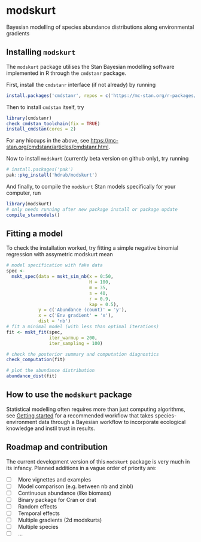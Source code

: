 # modskurt <a href="https://hdrab127.github.io/modskurt/"></a>

Bayesian modelling of species abundance distributions along environmental gradients

## Installing `modskurt`

The `modskurt` package utilises the Stan Bayesian modelling software implemented in R through the `cmdstanr` package.

First, install the `cmdstanr` interface (if not already) by running

```r
install.packages('cmdstanr', repos = c('https://mc-stan.org/r-packages/', getOption('repos')))
```

Then to install `cmdstan` itself, try

```r
library(cmdstanr)
check_cmdstan_toolchain(fix = TRUE)
install_cmdstan(cores = 2)
```

For any hiccups in the above, see https://mc-stan.org/cmdstanr/articles/cmdstanr.html.

Now to install `modskurt` (currently beta version on github only), try running

```r
# install.packages('pak')
pak::pkg_install('hdrab/modskurt')
```

And finally, to compile the `modskurt` Stan models specifically for your computer, run

```r
library(modskurt)
# only needs running after new package install or package update
compile_stanmodels()
```

## Fitting a model

To check the installation worked, try fitting a simple negative binomial regression with assymetric modskurt mean

```r
# model specification with fake data
spec <-
  mskt_spec(data = mskt_sim_nb(x = 0:50, 
                               H = 100,
                               m = 35,
                               s = 40,
                               r = 0.9,
                               kap = 0.5),
            y = c('Abundance (count)' = 'y'),
            x = c('Env gradient' = 'x'),
            dist = 'nb')
# fit a minimal model (with less than optimal iterations)
fit <- mskt_fit(spec,
                iter_warmup = 200,
                iter_sampling = 100)

# check the posterior summary and computation diagnostics
check_computation(fit)

# plot the abundance distribution
abundance_dist(fit)
```

## How to use the `modskurt` package

Statistical modelling often requires more than just computing algorithms, see [Getting started](./articles/getting-started.html) for a recommended workflow that takes species-environment data through a Bayesian workflow to incorporate ecological knowledge and instil trust in results.

## Roadmap and contribution

The current development version of this `modskurt` package is very much in its infancy. Planned additions in a vague order of priority are:

- [ ] &nbsp; More vignettes and examples
- [ ] &nbsp; Model comparison (e.g. between nb and zinbl)
- [ ] &nbsp; Continuous abundance (like biomass)
- [ ] &nbsp; Binary package for Cran or drat
- [ ] &nbsp; Random effects
- [ ] &nbsp; Temporal effects
- [ ] &nbsp; Multiple gradients (2d modskurts)
- [ ] &nbsp; Multiple species
- [ ] &nbsp; ...

